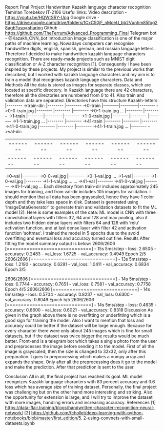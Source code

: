  Report
Final Project
Handwritten Kazakh language character recognition
Temirlan Torebekov IT-2106
Useful links:
Video description - https://youtu.be/HQWtSRY-Upg
Google drive - https://drive.google.com/drive/folders/1CxC50jF_nMceU_bb2Vunhm85fog28agb?usp=sharing Github - https://github.com/TheFerrum/Advanced_Programming_Final
Telegram bot - @Kazakh_CNN_bot
Introduction
Image classification is one of the major paths of machine learning. Nowadays computers can recognise handwritten digits, english, spanish, german, and russian language letters. Therefore I decided to make handwritten kazakh language characters recognition. There are ready-made projects such as MNIST digit classification or A-Z character recognition [1]. Consequently I have been inspired by these projects. My project is similar to the previous works that described, but I worked with kazakh language characters and my aim is to train a model that recognises kazakh language characters.
Data and Methods
All the data is stored as images for separate classes, which are located at specific directory. In Kazakh language there are 42 characters, therefore all the directories are numbered from 0 to 41. Also train and validation data are separated. Directories have this structure
Kazakh-letters:
|-------- ->train-dir:
|-------- |-------- ->0-train
|--------|---------|-------- ->0-0-train.jpg
|-------- |-------- |-------- ->0-1-train.jpg
... |-------- |-------- ->1-train
|--------|---------|-------- ->1-0-train.jpg |-------- |-------- |-------- ->1-1-train.jpg
... |-------- |-------- ->41-train
|-------- |-------- |-------- ->41-0-train.jpg |-------- |-------- |-------- ->41-1-train.jpg
... |-------- ->val-dir:
   
 |-------- |-------- |-------- |-------- |-------- |--------
|-------- |-------- |-------- |-------- |-------- |--------
|-------- |-------- |-------- |-------- |-------- |--------
->0-val
|-------- ->0-0-val.jpg |-------- ->0-1-val.jpg
...
->1-val
|-------- ->1-0-val.jpg |-------- ->1-1-val.jpg
... ...
->41-val
|-------- ->41-0-val.jpg |-------- ->41-1-val.jpg
...
Each directory from train-dir includes approximately 245 images for training, and from val-dir includes 105 images for validation. I should mention that all data has been grayscaled, hence they have 1 color depth and they take less space in disk. Dataset is generated using ‘ImageDataGenerator’ to generate train and validation datasets to fit the ML model [2].
Here is some examples of the data:
ML model is CNN with three convolutional layers with filters 32, 64 and 128 and max pooling, also it includes two hidden dense layers with filters 64 and 128 with ‘relu’ activation function, and at last dense layer with filter 42 and activation function ‘softmax’. I trained the model in 5 epochs due to the avoid overfitting and eventual loss and accuracy turned out fine.
Results
After fitting the model summary output is below:
2606/2606 [==============================] - 15s 5ms/step - loss: 2.6505 - accuracy: 0.2483 - val_loss: 1.6725 - val_accuracy: 0.4949
Epoch 2/5
2606/2606 [==============================] - 13s 5ms/step - loss: 1.2190 - accuracy: 0.6281 - val_loss: 1.0411 - val_accuracy: 0.6834
Epoch 3/5
  
 2606/2606 [==============================] - 14s 5ms/step - loss: 0.7744 - accuracy: 0.7651 - val_loss: 0.7581 - val_accuracy: 0.7758
Epoch 4/5
2606/2606 [==============================] - 14s 6ms/step - loss: 0.5704 - accuracy: 0.8237 - val_loss: 0.6300 - val_accuracy: 0.8049
Epoch 5/5
2606/2606 [==============================] - 14s 5ms/step - loss: 0.4635 - accuracy: 0.8600 - val_loss: 0.6021 - val_accuracy: 0.8318
Discussion
As given in the graph above there is no overfitting or underfitting which is a good sign for training the model. Also I want to mention that loss and accuracy could be better if the dataset will be large enough. Because for every character there were only about 245 images which is fine for small datasets, but if the dataset was twice bigger the results would be much better.
Front-end is a telegram bot which takes a single photo from the user and preprocesses the image before sending it to the model. First of all the image is grayscaled, then the size is changed to 32x32, only after this preparation it goes to preprocessing which makes a numpy array and expands the shape. Only after all the preprocessing does it go to the model and make the prediction. After that prediction is sent to the user.
    
 Conclusion
All in all, the final project has reached its goal. ML model recognizes Kazakh language characters with 83 percent accuracy and 0.6 loss which has average size of training dataset. Personally, the final project was challenging but on the other hand more interesting and striking. Also the opportunity for extension is large, and I will try to improve the dataset with more images, handling errors and increasing accuracy.
References
[1] https://data-flair.training/blogs/handwritten-character-recognition-neural-network/
[2] https://github.com/fchollet/deep-learning-with-python-notebooks/blob/master/first_edition/5. 2-using-convnets-with-small-datasets.ipynb
   
